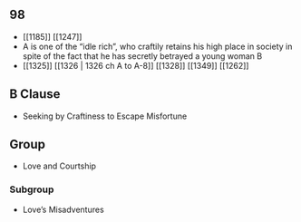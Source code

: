 ## 98
- [[1185]] [[1247]] 
- A is one of the “idle rich”, who craftily retains his high place in society in spite of the fact that he has secretly betrayed a young woman B
- [[1325]] [[1326 | 1326 ch A to A-8]] [[1328]] [[1349]] [[1262]] 

## B Clause
- Seeking by Craftiness to Escape Misfortune

## Group
- Love and Courtship

### Subgroup
- Love’s Misadventures

